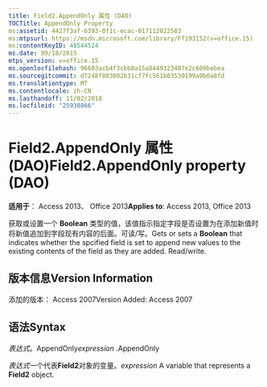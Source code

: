 ```yaml
---
title: Field2.AppendOnly 属性 (DAO)
TOCTitle: AppendOnly Property
ms:assetid: 4427f3af-6393-0f1c-ecac-017112022583
ms:mtpsurl: https://msdn.microsoft.com/library/Ff193152(v=office.15)
ms:contentKeyID: 48544524
ms.date: 09/18/2015
mtps_version: v=office.15
ms.openlocfilehash: 96603acb4f3cbb8a15a8449323407e2c609bebea
ms.sourcegitcommit: d7248f803002b31cf7fc561b03530199a9b0a8fd
ms.translationtype: MT
ms.contentlocale: zh-CN
ms.lasthandoff: 11/02/2018
ms.locfileid: "25930866"
---
```

# <a name="field2appendonly-property-dao"></a><span data-ttu-id="d1daf-102">Field2.AppendOnly 属性 (DAO)</span><span class="sxs-lookup"><span data-stu-id="d1daf-102">Field2.AppendOnly property (DAO)</span></span>


<span data-ttu-id="d1daf-103">**适用于**： Access 2013、 Office 2013</span><span class="sxs-lookup"><span data-stu-id="d1daf-103">**Applies to**: Access 2013, Office 2013</span></span>

<span data-ttu-id="d1daf-p101">获取或设置一个 **Boolean** 类型的值，该值指示指定字段是否设置为在添加新值时将新值追加到字段现有内容的后面。可读/写。</span><span class="sxs-lookup"><span data-stu-id="d1daf-p101">Gets or sets a **Boolean** that indicates whether the spcified field is set to append new values to the existing contents of the field as they are added. Read/write.</span></span>

## <a name="version-information"></a><span data-ttu-id="d1daf-106">版本信息</span><span class="sxs-lookup"><span data-stu-id="d1daf-106">Version Information</span></span>

<span data-ttu-id="d1daf-107">添加的版本： Access 2007</span><span class="sxs-lookup"><span data-stu-id="d1daf-107">Version Added: Access 2007</span></span>

## <a name="syntax"></a><span data-ttu-id="d1daf-108">语法</span><span class="sxs-lookup"><span data-stu-id="d1daf-108">Syntax</span></span>

<span data-ttu-id="d1daf-109">*表达式*。AppendOnly</span><span class="sxs-lookup"><span data-stu-id="d1daf-109">*expression* .AppendOnly</span></span>

<span data-ttu-id="d1daf-110">*表达式*一个代表**Field2**对象的变量。</span><span class="sxs-lookup"><span data-stu-id="d1daf-110">*expression* A variable that represents a **Field2** object.</span></span>


